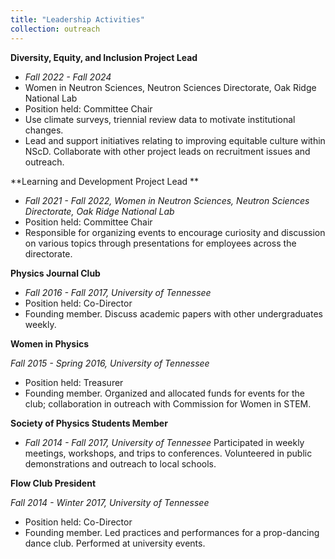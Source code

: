 ```yaml
---
title: "Leadership Activities"
collection: outreach
---
```



**Diversity, Equity, and Inclusion Project Lead**

- *Fall 2022 - Fall 2024*
- Women in Neutron Sciences, Neutron Sciences Directorate, Oak Ridge National Lab
- Position held: Committee Chair
- Use climate surveys, triennial review data to motivate institutional changes.
- Lead and support initiatives relating to improving equitable culture within NScD. Collaborate with other project leads on recruitment issues and outreach.
		                 
**Learning and Development Project Lead **

- *Fall 2021 - Fall 2022, Women in Neutron Sciences, Neutron Sciences Directorate, Oak Ridge National Lab*
- Position held: Committee Chair
- Responsible for organizing events to encourage curiosity and discussion on various topics through presentations for employees across the directorate.
                
                
**Physics Journal Club**

- *Fall 2016 - Fall 2017, University of Tennessee*
- Position held: Co-Director
- Founding member. Discuss academic papers with other undergraduates weekly.
              

**Women in Physics**

*Fall 2015 - Spring 2016, University of Tennessee*
- Position held: Treasurer
- Founding member. Organized and allocated funds for events for the club; collaboration in outreach with Commission for Women in STEM.


**Society of Physics Students Member** 

- *Fall 2014 - Fall 2017, University of Tennessee*
Participated in weekly meetings, workshops, and trips to conferences.
Volunteered in public demonstrations and outreach to local schools.
                
                 
**Flow Club President** 

*Fall 2014 - Winter 2017, University of Tennessee*
- Position held: Co-Director
- Founding member. Led practices and performances for a prop-dancing dance club. Performed at university events.


